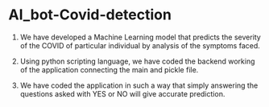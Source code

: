 # AI_bot-Covid-detection

1. We have developed a Machine Learning model that predicts the severity of the COVID of particular individual by analysis of the symptoms faced.
 
2. Using python scripting language, we have coded the backend working of the application connecting the main and pickle file. 
 
3. We have coded the application in such a way that simply answering the questions asked with YES or NO will give accurate prediction.
